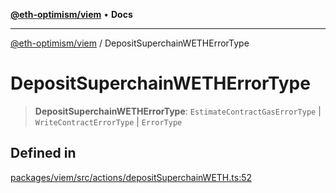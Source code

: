 [**@eth-optimism/viem**](../README.md) • **Docs**

***

[@eth-optimism/viem](../README.md) / DepositSuperchainWETHErrorType

# DepositSuperchainWETHErrorType

> **DepositSuperchainWETHErrorType**: `EstimateContractGasErrorType` \| `WriteContractErrorType` \| `ErrorType`

## Defined in

[packages/viem/src/actions/depositSuperchainWETH.ts:52](https://github.com/ethereum-optimism/ecosystem/blob/13a9597363979821622ee318a8281c7048f1a00b/packages/viem/src/actions/depositSuperchainWETH.ts#L52)
